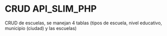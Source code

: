 # CRUD API_SLIM_PHP
CRUD de escuelas, se manejan 4 tablas (tipos de escuela, nivel educativo, municipio (ciudad) y las escuelas)

